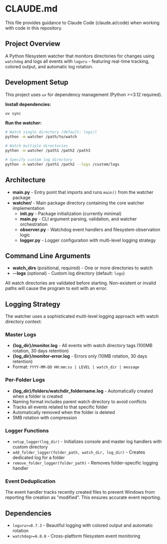 # CLAUDE.md

This file provides guidance to Claude Code (claude.ai/code) when working with code in this repository.

## Project Overview

A Python filesystem watcher that monitors directories for changes using `watchdog` and logs all events with `loguru` - featuring real-time tracking, colored output, and automatic log rotation.

## Development Setup

This project uses `uv` for dependency management (Python >=3.12 required).

**Install dependencies:**
```bash
uv sync
```

**Run the watcher:**
```bash
# Watch single directory (default: logs/)
python -m watcher /path/to/watch

# Watch multiple directories
python -m watcher /path1 /path2 /path3

# Specify custom log directory
python -m watcher /path1 /path2 --logs /custom/logs
```

## Architecture

- **main.py** - Entry point that imports and runs `main()` from the watcher package
- **watcher/** - Main package directory containing the core watcher implementation
  - **__init__.py** - Package initialization (currently minimal)
  - **main.py** - CLI argument parsing, validation, and watcher orchestration
  - **observer.py** - Watchdog event handlers and filesystem observation logic
  - **logger.py** - Logger configuration with multi-level logging strategy

## Command Line Arguments

- **watch_dirs** (positional, required) - One or more directories to watch
- **--logs** (optional) - Custom log directory (default: `logs`)

All watch directories are validated before starting. Non-existent or invalid paths will cause the program to exit with an error.

## Logging Strategy

The watcher uses a sophisticated multi-level logging approach with watch directory context:

### Master Logs
- **{log_dir}/monitor.log** - All events with watch directory tags (100MB rotation, 30 days retention)
- **{log_dir}/monitor-error.log** - Errors only (10MB rotation, 30 days retention)
- Format: `YYYY-MM-DD HH:mm:ss | LEVEL | watch_dir | message`

### Per-Folder Logs
- **{log_dir}/folders/watchdir_foldername.log** - Automatically created when a folder is created
- Naming format includes parent watch directory to avoid conflicts
- Tracks all events related to that specific folder
- Automatically removed when the folder is deleted
- 5MB rotation with compression

### Logger Functions
- `setup_logger(log_dir)` - Initializes console and master log handlers with custom directory
- `add_folder_logger(folder_path, watch_dir, log_dir)` - Creates dedicated log for a folder
- `remove_folder_logger(folder_path)` - Removes folder-specific logging handler

### Event Deduplication
The event handler tracks recently created files to prevent Windows from reporting file creation as "modified". This ensures accurate event reporting.

## Dependencies

- `loguru>=0.7.3` - Beautiful logging with colored output and automatic rotation
- `watchdog>=6.0.0` - Cross-platform filesystem event monitoring
